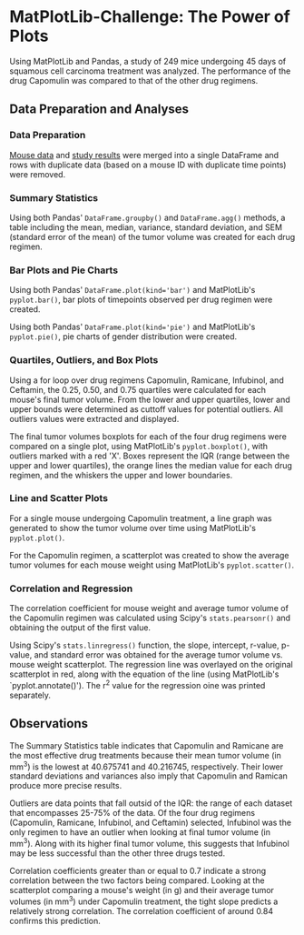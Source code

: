 # MatPlotLib-Challenge: The Power of Plots
Using MatPlotLib and Pandas, a study of 249 mice undergoing 45 days of squamous cell carcinoma treatment was analyzed. The performance of the drug Capomulin was compared to that of the other drug regimens.

## Data Preparation and Analyses
### Data Preparation
[Mouse data](Resources/mouse_metadata.csv) and [study results](Resources/study_results.csv) were merged into a single DataFrame and rows with duplicate data (based on a mouse ID with duplicate time points) were removed.

### Summary Statistics
Using both Pandas' `DataFrame.groupby()` and `DataFrame.agg()` methods, a table including the mean, median, variance, standard deviation, and SEM (standard error of the mean) of the tumor volume was created for each drug regimen.

### Bar Plots and Pie Charts
Using both Pandas' `DataFrame.plot(kind='bar')` and MatPlotLib's `pyplot.bar()`, bar plots of timepoints observed per drug regimen were created.

Using both Pandas' `DataFrame.plot(kind='pie')` and MatPlotLib's `pyplot.pie()`, pie charts of gender distribution were created.

### Quartiles, Outliers, and Box Plots
Using a for loop over drug regimens Capomulin, Ramicane, Infubinol, and Ceftamin, the 0.25, 0.50, and 0.75 quartiles were calculated for each mouse's final tumor volume. From the lower and upper quartiles, lower and upper bounds were determined as cuttoff values for potential outliers. All outliers values were extracted and displayed. 

The final tumor volumes boxplots for each of the four drug regimens were compared on a single plot, using MatPlotLib's `pyplot.boxplot()`, with outliers marked with a red 'X'. Boxes represent the IQR (range between the upper and lower quartiles), the orange lines the median value for each drug regimen, and the whiskers the upper and lower boundaries.

### Line and Scatter Plots
For a single mouse undergoing Capomulin treatment, a line graph was generated to show the tumor volume over time using MatPlotLib's `pyplot.plot()`. 

For the Capomulin regimen, a scatterplot was created to show the average tumor volumes for each mouse weight using MatPlotLib's `pyplot.scatter()`.

### Correlation and Regression
The correlation coefficient for mouse weight and average tumor volume of the Capomulin regimen was calculated using Scipy's `stats.pearsonr()` and obtaining the output of the first value.

Using Scipy's `stats.linregress()` function, the slope, intercept, r-value, p-value, and standard error was obtained for the average tumor volume vs. mouse weight scatterplot. The regression line was overlayed on the original scatterplot in red, along with the equation of the line (using MatPlotLib's `pyplot.annotate()'). The r<sup>2</sup> value for the regression oine was printed separately.

## Observations
The Summary Statistics table indicates that Capomulin and Ramicane are the most effective drug treatments because their mean tumor volume (in mm<sup>3</sup>) is the lowest at 40.675741 and 40.216745, respectively. Their lower standard deviations and variances also imply that Capomulin and Ramican produce more precise results.

Outliers are data points that fall outsid of the IQR: the range of each dataset that encompasses 25-75% of the data. Of the four drug regimens (Capomulin, Ramicane, Infubinol, and Ceftamin) selected, Infubinol was the only regimen to have an outlier when looking at final tumor volume (in mm<sup>3</sup>). Along with its higher final tumor volume, this suggests that Infubinol may be less successful than the other three drugs tested.

Correlation coefficients greater than or equal to 0.7 indicate a strong correlation between the two factors being compared. Looking at the scatterplot comparing a mouse's weight (in g) and their average tumor volumes (in mm<sup>3</sup>) under Capomulin treatment, the tight slope predicts a relatively strong correlation. The correlation coefficient of around 0.84 confirms this prediction.
